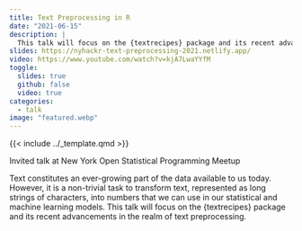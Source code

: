 ```yaml
---
title: Text Preprocessing in R
date: "2021-06-15"
description: |
  This talk will focus on the {textrecipes} package and its recent advancements in the realm of text preprocessing.
slides: https://nyhackr-text-preprocessing-2021.netlify.app/
video: https://www.youtube.com/watch?v=kjA7LwaYYfM
toggle:
  slides: true
  github: false
  video: true
categories:
  - talk
image: "featured.webp"
---
```


{{< include ../_template.qmd >}}

Invited talk at New York Open Statistical Programming Meetup

Text constitutes an ever-growing part of the data available to us today. However, it is a non-trivial task to transform text, represented as long strings of characters, into numbers that we can use in our statistical and machine learning models. This talk will focus on the {textrecipes} package and its recent advancements in the realm of text preprocessing.
